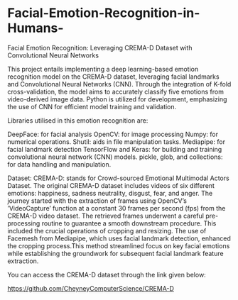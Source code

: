 # Facial-Emotion-Recognition-in-Humans-
Facial Emotion Recognition: Leveraging CREMA-D Dataset with Convolutional Neural Networks


This project entails implementing a deep learning-based emotion recognition model on the CREMA-D dataset, leveraging facial landmarks and Convolutional Neural Networks (CNN). Through the integration of K-fold cross-validation, the model aims to accurately classify five emotions from video-derived image data. Python is utilized for development, emphasizing the use of CNN for efficient model training and validation.


Libraries utilised in this emotion recognition are:


DeepFace: for facial analysis
OpenCV: for image processing
Numpy: for numerical operations.
Shutil: aids in file manipulation tasks.
Mediapipe: for facial landmark detection
TensorFlow and Keras: for building and training convolutional neural network (CNN) models. 
pickle, glob, and collections: for data handling and manipulation. 


Dataset: 
CREMA-D: stands for Crowd-sourced Emotional Multimodal Actors Dataset. The original CREMA-D dataset includes videos of six different emotions: happiness, sadness neutrality, disgust, fear, and anger. The journey started with the extraction of frames using OpenCV’s ’VideoCapture’ function at a constant 30 frames per second (fps) from the CREMA-D video dataset. The retrieved frames underwent a careful pre-processing routine to guarantee a smooth downstream procedure. This included the crucial operations of cropping and resizing. The use of Facemesh from Mediapipe, which uses facial landmark detection, enhanced the cropping process.This method streamlined focus on key facial emotions while establishing the groundwork for subsequent facial landmark feature extraction.


You can access the CREMA-D dataset through the link given below:


https://github.com/CheyneyComputerScience/CREMA-D
